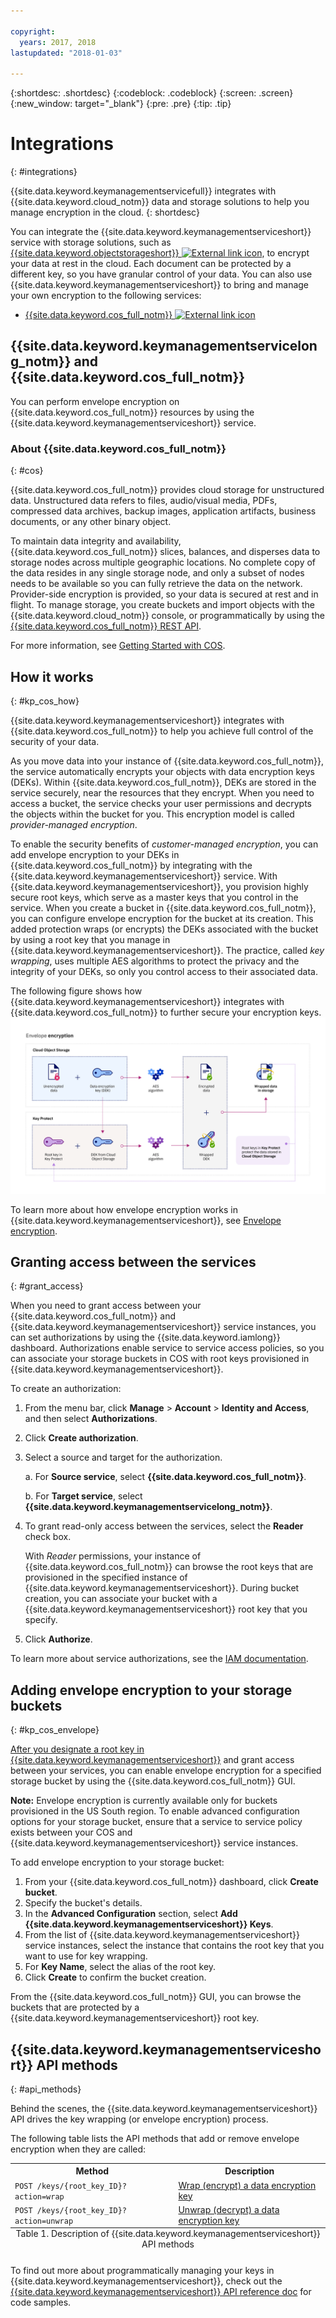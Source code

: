 ```yaml
---

copyright:
  years: 2017, 2018
lastupdated: "2018-01-03"

---
```


{:shortdesc: .shortdesc}
{:codeblock: .codeblock}
{:screen: .screen}
{:new_window: target="_blank"}
{:pre: .pre}
{:tip: .tip}

# Integrations
{: #integrations}

{{site.data.keyword.keymanagementservicefull}} integrates with {{site.data.keyword.cloud_notm}} data and storage solutions to help you manage encryption in the cloud.
{: shortdesc}

You can integrate the {{site.data.keyword.keymanagementserviceshort}} service with storage solutions, such as [{{site.data.keyword.objectstorageshort}} ![External link icon](../../icons/launch-glyph.svg "External link icon")](/docs/services/ObjectStorage/index.html), to encrypt your data at rest in the cloud. Each document can be protected by a different key, so you have granular control of your data. You can also use {{site.data.keyword.keymanagementserviceshort}} to bring and manage your own encryption to the following services:

- [{{site.data.keyword.cos_full_notm}} ![External link icon](../../icons/launch-glyph.svg "External link icon")](/docs/services/cloud-object-storage/about-cos.html#about-ibm-cloud-object-storage)

## {{site.data.keyword.keymanagementservicelong_notm}} and {{site.data.keyword.cos_full_notm}}

You can perform envelope encryption on {{site.data.keyword.cos_full_notm}} resources by using the {{site.data.keyword.keymanagementserviceshort}} service.

### About {{site.data.keyword.cos_full_notm}}
{: #cos}

{{site.data.keyword.cos_full_notm}} provides cloud storage for unstructured data. Unstructured data refers to files, audio/visual media, PDFs, compressed data archives, backup images, application artifacts, business documents, or any other binary object.  

To maintain data integrity and availability, {{site.data.keyword.cos_full_notm}} slices, balances, and disperses data to storage nodes across multiple geographic locations. No complete copy of the data resides in any single storage node, and only a subset of nodes needs to be available so you can fully retrieve the data on the network. Provider-side encryption is provided, so your data is secured at rest and in flight. To manage storage, you create buckets and import objects with the {{site.data.keyword.cloud_notm}} console, or programmatically by using the [{{site.data.keyword.cos_full_notm}} REST API](/docs/services/cloud-object-storage/api-reference/about-compatibility-api.html#about-the-cos-api).

For more information, see [Getting Started with COS](/docs/services/cloud-object-storage/getting-started.html#getting-started-cli-).

## How it works
{: #kp_cos_how}

{{site.data.keyword.keymanagementserviceshort}} integrates with {{site.data.keyword.cos_full_notm}} to help you achieve full control of the security of your data.  

As you move data into your instance of {{site.data.keyword.cos_full_notm}}, the service automatically encrypts your objects with data encryption keys (DEKs). Within {{site.data.keyword.cos_full_notm}}, DEKs are stored in the service securely, near the resources that they encrypt. When you need to access a bucket, the service checks your user permissions and decrypts the objects within the bucket for you. This encryption model is called _provider-managed encryption_.

To enable the security benefits of _customer-managed encryption_, you can add envelope encryption to your DEKs in {{site.data.keyword.cos_full_notm}} by integrating with the {{site.data.keyword.keymanagementserviceshort}} service. With {{site.data.keyword.keymanagementserviceshort}}, you provision highly secure root keys, which serve as a master keys that you control in the service. When you create a bucket in {{site.data.keyword.cos_full_notm}}, you can configure envelope encryption for the bucket at its creation. This added protection wraps (or encrypts) the DEKs associated with the bucket by using a root key that you manage in {{site.data.keyword.keymanagementserviceshort}}. The practice, called _key wrapping_, uses multiple AES algorithms to protect the privacy and the integrity of your DEKs, so only you control access to their associated data.

The following figure shows how {{site.data.keyword.keymanagementserviceshort}} integrates with {{site.data.keyword.cos_full_notm}} to further secure your encryption keys.
![The figure shows a contextual view of envelope encryption.](images/kp-cos-envelope.png)

To learn more about how envelope encryption works in {{site.data.keyword.keymanagementserviceshort}}, see [Envelope encryption](/docs/services/keymgmt/keyprotect_envelope.html).

## Granting access between the services
{: #grant_access}

When you need to grant access between your {{site.data.keyword.cos_full_notm}} and {{site.data.keyword.keymanagementserviceshort}} service instances, you can set authorizations by using the {{site.data.keyword.iamlong}} dashboard. Authorizations enable service to service access policies, so you can associate your storage buckets in COS with root keys provisioned in {{site.data.keyword.keymanagementserviceshort}}.

To create an authorization:

1. From the menu bar, click **Manage** &gt; **Account** &gt; **Identity and Access**, and then select **Authorizations**. 
2. Click **Create authorization**.
3. Select a source and target for the authorization.
 
    a. For **Source service**, select **{{site.data.keyword.cos_full_notm}}**.

    b. For **Target service**, select **{{site.data.keyword.keymanagementservicelong_notm}}**. 
4. To grant read-only access between the services, select the **Reader** check box.

    With _Reader_ permissions, your instance of {{site.data.keyword.cos_full_notm}} can browse the root keys that are provisioned in the specified instance of {{site.data.keyword.keymanagementserviceshort}}. During bucket creation, you can associate your bucket with a {{site.data.keyword.keymanagementserviceshort}} root key that you specify.
5. Click **Authorize**.

To learn more about service authorizations, see the [IAM documentation](/docs/iam/authorizations.html#serviceauth). 

## Adding envelope encryption to your storage buckets
{: #kp_cos_envelope}

[After you designate a root key in {{site.data.keyword.keymanagementserviceshort}}](/docs/services/keymgmt/keyprotect_create_keys.html) and grant access between your services, you can enable envelope encryption for a specified storage bucket by using the {{site.data.keyword.cos_full_notm}} GUI.

**Note:** Envelope encryption is currently available only for buckets provisioned in the US South region. To enable advanced configuration options for your storage bucket, ensure that a service to service policy exists between your COS and {{site.data.keyword.keymanagementserviceshort}} service instances.

To add envelope encryption to your storage bucket:

1. From your {{site.data.keyword.cos_full_notm}} dashboard, click **Create bucket**.
2. Specify the bucket's details.
3. In the **Advanced Configuration** section, select **Add {{site.data.keyword.keymanagementserviceshort}} Keys**.
4. From the list of {{site.data.keyword.keymanagementserviceshort}} service instances, select the instance that contains the root key that you want to use for key wrapping.
5. For **Key Name**, select the alias of the root key.
6. Click **Create** to confirm the bucket creation.

From the {{site.data.keyword.cos_full_notm}} GUI, you can browse the buckets that are protected by a {{site.data.keyword.keymanagementserviceshort}} root key.

## {{site.data.keyword.keymanagementserviceshort}} API methods
{: #api_methods}

Behind the scenes, the {{site.data.keyword.keymanagementserviceshort}} API drives the key wrapping (or envelope encryption) process.  

The following table lists the API methods that add or remove envelope encryption when they are called:

<table>
  <tr>
    <th>Method</th>
    <th>Description</th>
  </tr>
  <tr>
    <td><code>POST /keys/{root_key_ID}?action=wrap</code></td>
    <td><a href="/docs/services/keymgmt/keyprotect_wrap_keys.html">Wrap (encrypt) a data encryption key</a></td>
  </tr>
  <tr>
    <td><code>POST /keys/{root_key_ID}?action=unwrap</code></td>
    <td><a href="/docs/services/keymgmt/keyprotect_unwrap_keys.html">Unwrap (decrypt) a data encryption key</a></td>
  </tr>
  <caption style="caption-side:bottom;">Table 1. Description of {{site.data.keyword.keymanagementserviceshort}} API methods</caption>
</table>

To find out more about programmatically managing your keys in {{site.data.keyword.keymanagementserviceshort}}, check out the [{{site.data.keyword.keymanagementserviceshort}} API reference doc](https://console.ng.bluemix.net/apidocs/639) for code samples.






